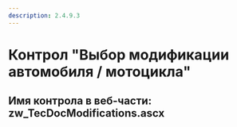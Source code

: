 ```yaml
---
description: 2.4.9.3
---
```


# Контрол "Выбор модификации автомобиля / мотоцикла"

## Имя контрола в веб-части: zw\_TecDocModifications.ascx

